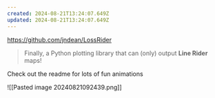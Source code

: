 ```yaml
---
created: 2024-08-21T13:24:07.649Z
updated: 2024-08-21T13:24:07.649Z
---
```

https://github.com/jndean/LossRider

> Finally, a Python plotting library that can (only) output **Line Rider** maps!

Check out the readme for lots of fun animations

![[Pasted image 20240821092439.png]]